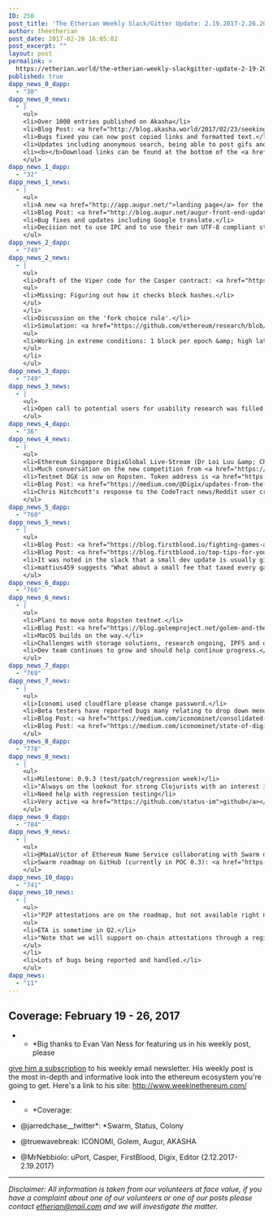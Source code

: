 ```yaml
---
ID: 250
post_title: 'The Etherian Weekly Slack/Gitter Update: 2.19.2017-2.26.2017'
author: theetherian
post_date: 2017-02-26 16:05:02
post_excerpt: ""
layout: post
permalink: >
  https://etherian.world/the-etherian-weekly-slackgitter-update-2-19-2017-2-26-2017/
published: true
dapp_news_0_dapp:
  - "30"
dapp_news_0_news:
  - |
    <ul>
    <li>Over 1000 entries published on Akasha</li>
    <li>Blog Post: <a href="http://blog.akasha.world/2017/02/23/seeking-whispers/">http://blog.akasha.world/2017/02/23/seeking-whispers/</a></li>
    <li>Bugs fixed you can now post copied links and formatted text.</li>
    <li>Updates including anonymous search, being able to post gifs and more.</li>
    <li><b></b>Download links can be found at the bottom of the <a href="http://blog.akasha.world/2017/02/23/seeking-whispers/">blog</a>.</li>
    </ul>
dapp_news_1_dapp:
  - "32"
dapp_news_1_news:
  - |
    <ul>
    <li>A new <a href="http://app.augur.net/">landing page</a> for the app has been deployed.</li>
    <li>Blog Post: <a href="http://blog.augur.net/augur-front-end-update-february-22nd/">http://blog.augur.net/augur-front-end-update-february-22nd/</a></li>
    <li>Bug fixes and updates including Google translate.</li>
    <li>Decision not to use IPC and to use their own UTF-8 compliant streaming JSON parse.</li>
    </ul>
dapp_news_2_dapp:
  - "749"
dapp_news_2_news:
  - |
    <ul>
    <li>Draft of the Viper code for the Casper contract: <a href="https://github.com/ethereum/research/blob/master/casper4/simple_casper.v.py">https://github.com/ethereum/research/blob/master/casper4/simple_casper.v.py</a>
    <ul>
    <li>Missing: Figuring out how it checks block hashes.</li>
    </ul>
    </li>
    <li>Discussion on the 'fork choice rule'.</li>
    <li>Simulation: <a href="https://github.com/ethereum/research/blob/master/casper4/simulator.py">https://github.com/ethereum/research/blob/master/casper4/simulator.py </a>
    <ul>
    <li>Working in extreme conditions: 1 block per epoch &amp; high latency.</li>
    </ul>
    </li>
    </ul>
dapp_news_3_dapp:
  - "749"
dapp_news_3_news:
  - |
    <ul>
    <li>Open call to potential users for usability research was filled in a matter of minutes. The research will be conducted this coming week and will involve a 15-30 minute video chat with user completing tasks such as “invite new users to your Colony” on the prototype build.</li>
    </ul>
dapp_news_4_dapp:
  - "36"
dapp_news_4_news:
  - |
    <ul>
    <li>Ethereum Singapore DigixGlobal Live-Stream (Dr Loi Luu &amp; Chris Hitchcott): <a href="https://www.youtube.com/watch?v=mGSRLMMN4lo">https://www.youtube.com/watch?v=mGSRLMMN4lo</a></li>
    <li>Much conversation on the new competition from <a href="https://gold.codetract.io/">CodeTract</a></li>
    <li>Testnet DGX is now on Ropsten. Token address is <a href="https://testnet.etherscan.io/address/0x1e83ddddc7826f8804630af70935f68090295d38">0x1e83ddddc7826f8804630af70935f68090295d38</a>. Reply to <a href="https://dgx-public.slack.com/archives/general/p1487808653002079">aeufemio's pinned thread</a> in the slack channel with your Ropsten address to get some.</li>
    <li>Blog Post: <a href="https://medium.com/@Digix/updates-from-the-cto-23rd-feb-2017-9026b4aaa912#.v643syx7t">https://medium.com/@Digix/updates-from-the-cto-23rd-feb-2017-9026b4aaa912#.v643syx7t</a></li>
    <li>Chris Hitchcott's response to the CodeTract news/Reddit user criticism of Spectrum: <a href="https://www.reddit.com/r/ethereum/comments/5vx84g/gold_is_now_live_on_mainnet/de5peef/">https://www.reddit.com/r/ethereum/comments/5vx84g/gold_is_now_live_on_mainnet/de5peef/</a></li>
    </ul>
dapp_news_5_dapp:
  - "760"
dapp_news_5_news:
  - |
    <ul>
    <li>Blog Post: <a href="https://blog.firstblood.io/fighting-games-are-failing-as-esports-21655ac1da06#.vf0a532k9">https://blog.firstblood.io/fighting-games-are-failing-as-esports-21655ac1da06#.vf0a532k9</a></li>
    <li>Blog Post: <a href="https://blog.firstblood.io/top-tips-for-your-next-dota-2-in-house-23b32cba7ab4#.yri4792l7">https://blog.firstblood.io/top-tips-for-your-next-dota-2-in-house-23b32cba7ab4#.yri4792l7</a></li>
    <li>It was noted in the slack that a small dev update is usually given at the bottom of each blog post.</li>
    <li>mattius459 suggests "What about a small fee that taxed every game played which fed into a public pool, and the public pool replenished all users who have a zero balance with a very small but bet-able balance so they could continue playing. Basically, it would mean that no user would ever be unable to make a bet." It received a positive reception from Auryn.</li>
    </ul>
dapp_news_6_dapp:
  - "766"
dapp_news_6_news:
  - |
    <ul>
    <li>Plans to move onto Ropsten testnet.</li>
    <li>Blog Post: <a href="https://blog.golemproject.net/golem-and-the-road-to-brass-990c6d210c8d#.z66m1mkgz">https://blog.golemproject.net/golem-and-the-road-to-brass-990c6d210c8d#.z66m1mkgz</a></li>
    <li>MacOS builds on the way.</li>
    <li>Challenges with storage solutions, research ongoing, IPFS and other methods.</li>
    <li>Dev team continues to grow and should help continue progress.</li>
    </ul>
dapp_news_7_dapp:
  - "769"
dapp_news_7_news:
  - |
    <ul>
    <li>Iconomi used cloudflare please change password.</li>
    <li>Beta testers have reported bugs many relating to drop down menus, the devs are working on solutions.</li>
    <li>Blog Post: <a href="https://medium.com/iconominet/consolidated-legal-questions-e178a5400a6e#.yw4rsmbu4">Consolidating Legal Questions</a></li>
    <li>Blog Post: <a href="https://medium.com/iconominet/state-of-digital-asset-management-platforms-79477de7575e#.psrywxskw">State of Digital Asset Management Platforms</a></li>
    </ul>
dapp_news_8_dapp:
  - "778"
dapp_news_8_news:
  - |
    <ul>
    <li>Milestone: 0.9.3 (test/patch/regression week)</li>
    <li>"Always on the lookout for strong Clojurists with an interest in crypto.” - @jarradhope</li>
    <li>Need help with regression testing</li>
    <li>Very active <a href="https://github.com/status-im">github</a></li>
    </ul>
dapp_news_9_dapp:
  - "784"
dapp_news_9_news:
  - |
    <ul>
    <li>@MaiaVictor of Ethereum Name Service collaborating with Swarm on improving efficiency between the two distributed networks</li>
    <li>Swarm roadmap on GitHub (currently in POC 0.3): <a href="https://github.com/ethereum/go-ethereum/wiki/swarm---POC-series#poc-03">https://github.com/ethereum/go-ethereum/wiki/swarm---POC-series#poc-03</a></li>
    </ul>
dapp_news_10_dapp:
  - "741"
dapp_news_10_news:
  - |
    <ul>
    <li>"P2P attestations are on the roadmap, but not available right now." - @christianlundkvist
    <ul>
    <li>ETA is sometime in Q2.</li>
    <li>"Note that we will support on-chain attestations through a registry smart contract much sooner than this." - @christianlundkvist</li>
    </ul>
    </li>
    <li>Lots of bugs being reported and handled.</li>
    </ul>
dapp_news:
  - "11"
---
```

## Coverage: February 19 - 26, 2017

* * *Big thanks to Evan Van Ness for featuring us in his weekly post, please 

[give him a subscription][1] to his weekly email newsletter. His weekly post is the most in-depth and informative look into the ethereum ecosystem you're going to get. Here's a link to his site: <http://www.weekinethereum.com/> 
* * *Coverage: 

*   @jarredchase__twitter*: *Swarm, Status, Colony
*   @truewavebreak: ICONOMI, Golem, Augur, AKASHA
*   @MrNebbiolo: uPort, Casper, FirstBlood, Digix, Editor (2.12.2017-2.19.2017)

* * *

*Disclaimer: All information is taken from our volunteers at face value, if you have a complaint about one of our volunteers or one of our posts please contact etherian@mail.com and we will investigate the matter.*

 [1]: http://evanvanness.us14.list-manage1.com/subscribe?u=4c6ec57a148e890524b6ac91f&id=7061f7fa65